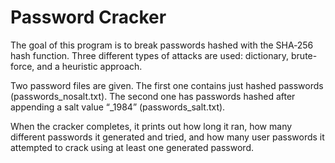 # Password Cracker
The goal of this program is to break passwords hashed with the SHA‐256 hash function. Three different types of attacks are used: dictionary, brute-force, and a heuristic approach. 

Two password files are given. The first one contains just hashed passwords (passwords_nosalt.txt). The second one has passwords hashed after appending a salt value “_1984” (passwords_salt.txt).

When the cracker completes, it prints out how long it ran, how many different passwords it generated and tried, and how many user passwords it attempted to crack using at least one generated password.
         
